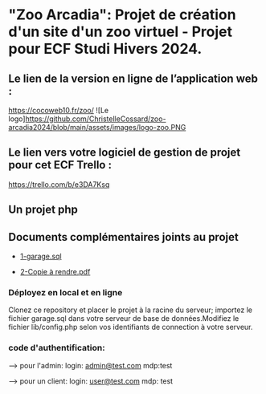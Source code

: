 <h1>"Zoo Arcadia": Projet de création d'un site d'un zoo virtuel - Projet pour ECF Studi Hivers 2024.</h1>

## Le lien de la version en ligne de l’application web :

https://cocoweb10.fr/zoo/
![Le logo]https://github.com/ChristelleCossard/zoo-arcadia2024/blob/main/assets/images/logo-zoo.PNG 

## Le lien vers votre logiciel de gestion de projet pour cet ECF Trello :
https://trello.com/b/e3DA7Ksq


## Un projet php

## Documents complémentaires joints au projet

+ [1-garage.sql](https://github.com/ChristelleCossard/garage-parrot/blob/main/garage.sql)

+ [2-Copie à rendre.pdf](https://github.com/ChristelleCossard/garage-parrot/blob/main/00-Documents-complementaires/ECF_GraduateDeveloppeur_HIVERS2023_copiearendre_COSSARD_Christelle.pdf)



### Déployez en local et en ligne

Clonez ce repository et placer le projet à la racine du serveur; importez le fichier garage.sql dans votre serveur de base de données.Modifiez le fichier lib/config.php selon vos identifiants de connection à votre serveur.

### code d'authentification:

--> pour l'admin:
login: admin@test.com
mdp:test

--> pour un client:
login: user@test.com
mdp: test


